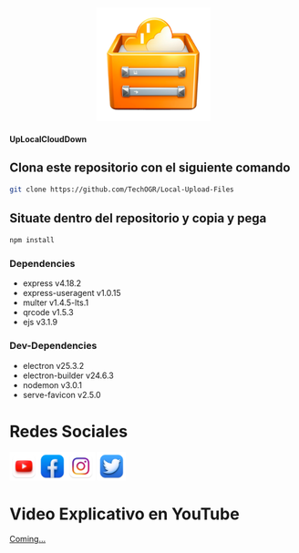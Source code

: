 <p align="center">
    <img src="/src/static/img/Icon.png" width="200px" height="200px">
</p>
<p align="center">
    <h4>UpLocalCloudDown</h4>
</p>

## Clona este repositorio con el siguiente comando
```bash
git clone https://github.com/TechOGR/Local-Upload-Files
```
## Situate dentro del repositorio y copia y pega
```bash
npm install
```
### Dependencies
* express v4.18.2
* express-useragent v1.0.15
* multer v1.4.5-lts.1
* qrcode v1.5.3
* ejs v3.1.9
### Dev-Dependencies
* electron v25.3.2
* electron-builder v24.6.3
* nodemon v3.0.1
* serve-favicon v2.5.0
# Redes Sociales
<a href="https://www.youtube.com/@OnelCrack"><img src="/src/static/img/socials/YouTube.png" width="50px" height="50px"></img></a><a href="https://www.facebook.com/profile.php?id=100092376152191"><img src="/src/static/img/socials/Facebook.png" width="50px" height="50px"></img></a><a href=""><img src="/src/static/img/socials/Instagram.png" width="50px" height="50px"></a>
<a href="https://twitter.com/Onel_Crack?t=NFwmb3M7Gb8dr-B9oUubaw&s=09"><img src="/src/static/img/socials/twitter.png" width="50px" height="50px"></a>

# Video Explicativo en YouTube
[Coming...]()